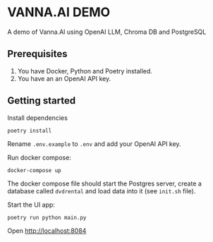 # VANNA.AI DEMO

A demo of Vanna.AI using OpenAI LLM, Chroma DB and PostgreSQL

## Prerequisites

1. You have Docker, Python and Poetry installed.
2. You have an an OpenAI API key.

## Getting started

Install dependencies

```
poetry install
```

Rename `.env.example` to `.env` and add your OpenAI API key.

Run docker compose:

```
docker-compose up
```

The docker compose file should start the Postgres server, create a database called `dvdrental` and load data into it (see `init.sh` file).

Start the UI app:

```
poetry run python main.py
```

Open [http://localhost:8084](http://localhost:8084)
